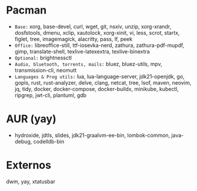 # Pacman
- `Base:` xorg, base-devel, curl, wget, git, nsxiv, unzip, xorg-xrandr, dosfstools, dmenu, xclip, xautolock, xorg-xinit, vi, less, scrot, startx, figlet, tree, imagemagick, alacritty, pass, lf, peek
- `Office:` libreoffice-still, ttf-iosevka-nerd, zathura, zathura-pdf-mupdf, gimp, translate-shell, texlive-latexextra, texlive-binextra
- `Optional:` brightnessctl
- `Audio, bluetooth, torrents, mails:` bluez, bluez-utils, mpv, transmission-cli, neomutt
- `Languages & Prog utils:` lua, lua-language-server, jdk21-openjdk, go, gopls, rust, rust-analyzer, delve, clang, netcat, tree, lsof, maven, neovim, jq, tidy, docker, docker-compose, docker-buildx, minikube, kubectl, ripgrep, jwt-cli, plantuml, gdb

# AUR (yay)
- hydroxide, jdtls, slides, jdk21-graalvm-ee-bin, lombok-common, java-debug, codelldb-bin

# Externos
dwm, yay, xtatusbar
